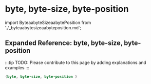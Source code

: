 # byte, byte-size, byte-position

import ByteaabyteSizeaabytePosition from './_byteaabytesizeaabyteposition.md';

<ByteaabyteSizeaabytePosition />

## Expanded Reference: byte, byte-size, byte-position

:::tip
TODO: Please contribute to this page by adding explanations and examples
:::

```lisp
(byte, byte-size, byte-position )
```
